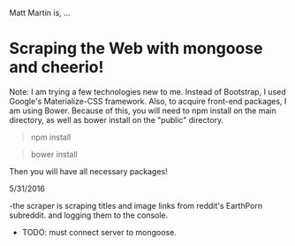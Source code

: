 Matt Martin is, ...
# Scraping the Web with mongoose and cheerio!

Note: I am trying a few technologies new to me. Instead of Bootstrap, I used Google's Materialize-CSS framework. Also, to acquire front-end packages, I am using Bower. Because of this, you will need to npm install on the main directory, as well as bower install on the "public" directory.

> npm install

> bower install

Then you will have all necessary packages!

5/31/2016

-the scraper is scraping titles and image links from reddit's EarthPorn subreddit. and logging them to the console.

- TODO: must connect server to mongoose.